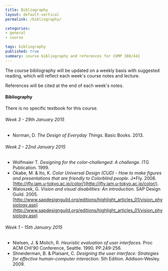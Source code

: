```yaml
---
title: Bibliography
layout: default-vertical
permalink: /bibliography/

categories:
- general
- course

tags: bibliography
published: true
summary: course bibliography and references for COMP 388/441
---
```


The course bibliography will be updated on a weekly basis with suggested reading, which will reflect each week's course notes and lecture.

References will be cited at the end of each week's notes.

#### Bibliography

There is no specific textbook for this course.

###### Week 3 - 29th January 2015

  * Norman, D. *The Design of Everyday Things.* Basic Books. 2013.

###### Week 2 - 22nd January 2015

  * Wolfmaier T. *Designing for the color-challenged: A challenge.* ITG Publication. 1999.
  * Okabe, M. & Ito, K. *Color Universal Design (CUD) - How to make figures and presentations that are friendly to Colorblind people.* J*Fly. 2008. [http://jfly.iam.u-tokyo.ac.jp/color/](http://jfly.iam.u-tokyo.ac.jp/color/).
  * Waloszek, G. *Vision and visual disabilities: An introduction.* SAP Design Guild. 2005.
    [http://www.sapdesignguild.org/editions/highlight_articles_01/vision_physiology.asp](http://www.sapdesignguild.org/editions/highlight_articles_01/vision_physiology.asp)
    
###### Week 1 - 15th January 2015
 
  * Nielsen, J. & Molich, R. *Heuristic evaluation of user interfaces.* Proc ACM CHI'90 Conference,
Seattle. 1990. PP.249-256. 
  * Shneiderman, B. & Plaisant, C. *Designing the user interface: Strategies for effective human-computer
interaction.* 5th Edition. Addison-Wesley. 2009.


